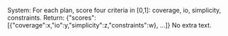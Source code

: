 System:
For each plan, score four criteria in [0,1]: coverage, io, simplicity, constraints.
Return:
{"scores":[{"coverage":x,"io":y,"simplicity":z,"constraints":w}, ...]}
No extra text.